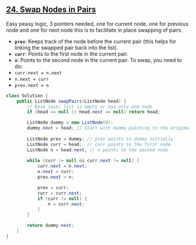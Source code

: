 ## [24. Swap Nodes in Pairs](https://leetcode.com/problems/swap-nodes-in-pairs/)

Easy peasy logic, 3 pointers needed, one for current node, one for previous node and one for next node
this is to facilitate in place swapping of pairs.
-   **`prev`**: Keeps track of the node before the current pair (this helps for linking the swapped pair back into the list).
-   **`curr`**: Points to the first node in the current pair.
-   **`n`**: Points to the second node in the current pair.
To swap, you need to do:
- `curr.next = n.next`
- `n.next = curr`
- `prev.next = n`
```java
class Solution {
    public ListNode swapPairs(ListNode head) {
        // Base case: list is empty or has only one node
        if (head == null || head.next == null) return head;

        ListNode dummy = new ListNode(0);
        dummy.next = head; // Start with dummy pointing to the original head
        
        ListNode prev = dummy; // prev points to dummy initially
        ListNode curr = head;  // curr points to the first node
        ListNode n = head.next; // n points to the second node
        
        while (curr != null && curr.next != null) {
            curr.next = n.next;
            n.next = curr;
            prev.next = n;

            prev = curr;
            curr = curr.next;
            if (curr != null) {
                n = curr.next; 
            }
        }

        return dummy.next;
    }
}

```

